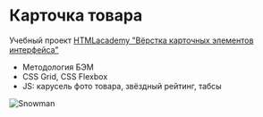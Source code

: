# Карточка товара

Учебный проект [HTMLacademy "Вёрстка карточных элементов интерфейса"](https://htmlacademy.ru/skills/card-layout/payment)

- Методология БЭМ
- CSS Grid, CSS Flexbox
- JS: карусель фото товара, звёздный рейтинг, табсы

![Snowman](https://github.com/Bondvik/card-phone/blob/main/pic/card-phone.gif)